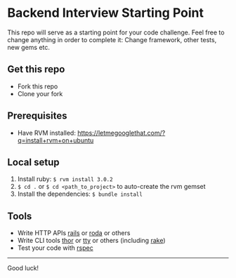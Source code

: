 # Backend Interview Starting Point

This repo will serve as a starting point for your code challenge. Feel free to change anything in order to complete it: Change framework, other tests, new gems etc.

## Get this repo

- Fork this repo
- Clone your fork

## Prerequisites
- Have RVM installed: https://letmegooglethat.com/?q=install+rvm+on+ubuntu

## Local setup
1. Install ruby: `$ rvm install 3.0.2`
2. `$ cd .` or `$ cd <path_to_project>` to auto-create the rvm gemset
3. Install the dependencies: `$ bundle install`

## Tools

- Write HTTP APIs [rails](https://rubyonrails.org/) or [roda](https://roda.jeremyevans.net/documentation.html) or others
- Write CLI tools [thor](http://whatisthor.com/) or [tty](https://ttytoolkit.org/) or others (including [rake](https://github.com/ruby/rake))
- Test your code with [rspec](https://rspec.info/)

---

Good luck!

